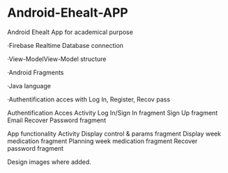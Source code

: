 # Android-Ehealt-APP

Android Ehealt App for academical purpose


·Firebase Realtime Database connection

·View-ModelView-Model structure

·Android Fragments

·Java language

·Authentification acces with Log In, Register, Recov pass

Authentification Acces Activity
  Log In/Sign In fragment
  Sign Up fragment
  Email Recover Password fragment
  
App functionality Activity
  Display control & params fragment
  Display week medication fragment
  Planning week medication fragment
  Recover password fragment
  
Design images where added.

